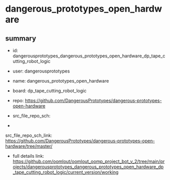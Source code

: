 # dangerous_prototypes_open_hardware
 
## summary 
* id: dangerousprototypes_dangerous_prototypes_open_hardware_dp_tape_cutting_robot_logic
* user: dangerousprototypes
* name: dangerous_prototypes_open_hardware
* board: dp_tape_cutting_robot_logic
* repo: https://github.com/DangerousPrototypes/dangerous-prototypes-open-hardware



* src_file_repo_sch: 
*
 src_file_repo_sch_link: https://github.com/DangerousPrototypes/dangerous-prototypes-open-hardware/tree/master/
* full details link: https://github.com/oomlout/oomlout_oomp_project_bot_v_2/tree/main/projects/dangerousprototypes_dangerous_prototypes_open_hardware_dp_tape_cutting_robot_logic/current_version/working  






